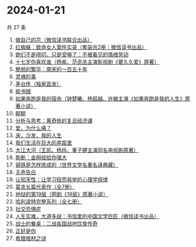 # 2024-01-21

共 27 条

<!-- BEGIN WEREAD -->
<!-- 最后更新时间 2024-01-21 17:04:50 +0800 -->
1. [做自己的花（微信读书联合出品）](https://weread.qq.com/web/bookDetail/6d532fa0813ab8562g019bca)
1. [红蜘蛛：致命女人案件实录（套装共2册｜微信读书出品）](https://weread.qq.com/web/bookDetail/ce4323c0813ab876ag014930)
1. [她们不是唠叨，只是受够了：不被看见的情绪劳动](https://weread.qq.com/web/bookDetail/450321b0813ab81adg014a3f)
1. [十七岁你喜欢谁（杨紫、范丞丞主演影视剧《要久久爱》原著）](https://weread.qq.com/web/bookDetail/d0132810813ab6842g019b74)
1. [脆弱的繁华：南宋的一百五十年](https://weread.qq.com/web/bookDetail/1c532e90813ab7755g01453b)
1. [灵魂的事](https://weread.qq.com/web/bookDetail/f39327e0813ab8671g010560)
1. [茅台传（独家首发）](https://weread.qq.com/web/bookDetail/48e329e0813ab875ag0188c9)
1. [偷书贼](https://weread.qq.com/web/bookDetail/45732970813ab6ff5g017766)
1. [如果奔跑是我的宿命（钟楚曦、杨超越、许娣主演《如果奔跑是我的人生》原著小说）](https://weread.qq.com/web/bookDetail/06a32ed07219ac5f06a382b)
1. [聊聊](https://weread.qq.com/web/bookDetail/4d2322a0813ab8607g012cc1)
1. [分析与思考：黄奇帆的复旦经济课](https://weread.qq.com/web/bookDetail/6d432b40720edac86d477b1)
1. [爱，为什么痛？](https://weread.qq.com/web/bookDetail/ea932b90813ab84fbg011d0d)
1. [床，沙发，我的人生](https://weread.qq.com/web/bookDetail/41632490813ab824eg015667)
1. [我们生活在巨大的差距里](https://weread.qq.com/web/bookDetail/286329405b40f728668c477)
1. [大江大河（王凯、杨烁、董子健主演同名电视剧原著）](https://weread.qq.com/web/bookDetail/92f32a305e03ce92f070017)
1. [能断：金刚经给你强大](https://weread.qq.com/web/bookDetail/f6a32c5071ede7acf6a4996)
1. [钢铁是怎样炼成的（世界文学名著名译典藏）](https://weread.qq.com/web/bookDetail/5f432de07183b70e5f4e453)
1. [无声告白](https://weread.qq.com/web/bookDetail/19a322a05a125019af7f22e)
1. [认知天性：让学习轻而易举的心理学规律](https://weread.qq.com/web/bookDetail/8a23249071691b8b8a28da3)
1. [莫言长篇代表作（全7册）](https://weread.qq.com/web/bookDetail/5e232ee0813ab86b5g0157cd)
1. [地狱的第19层（网剧《19层》原著小说）](https://weread.qq.com/web/bookDetail/2bd32ef05661392bde4f9c6)
1. [哈利波特完整系列（全七册）](https://weread.qq.com/web/bookDetail/88a322005cba2388ae991a5)
1. [社交恐惧症](https://weread.qq.com/web/bookDetail/e29329a07224e31fe2901ca)
1. [人生实难，大道多歧：书信里的中国文学巨匠（微信读书出品）](https://weread.qq.com/web/bookDetail/22732c80813ab875cg017a80)
1. [战士的餐桌：二战各国战地饮食传奇](https://weread.qq.com/web/bookDetail/8e532780813ab8660g015270)
1. [正好是你](https://weread.qq.com/web/bookDetail/e9b328a0813ab7be5g018148)
1. [希腊棺材之谜](https://weread.qq.com/web/bookDetail/2a632390813ab8730g01886c)
<!-- END WEREAD -->